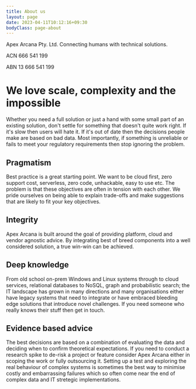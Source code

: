 ```yaml
---
title: About us
layout: page
date: 2023-04-11T10:12:16+09:30
bodyClass: page-about
---
```


Apex Arcana Pty. Ltd. Connecting humans with technical solutions.

ACN 666 541 199

ABN 13 666 541 199

# We love scale, complexity and the impossible #

Whether you need a full solution or just a hand with some small part of an existing solution, don't settle for something that doesn't quite work right. If it's slow then users will hate it. If it's out of date then the decisions people make are based on bad data. Most importantly, if something is unreliable or fails to meet your regulatory requirements then stop ignoring the problem.

## Pragmatism ##

Best practice is a great starting point. We want to be cloud first, zero support cost, serverless, zero code, unhackable, easy to use etc. The problem is that these objectives are often in tension with each other. We pride ourselves on being able to explain trade-offs and make suggestions that are likely to fit your key objectives.

## Integrity ##

Apex Arcana is built around the goal of providing platform, cloud and vendor agnostic advice. By integrating best of breed components into a well considered solution, a true win-win can be achieved.

## Deep knowledge ##

From old school on-prem Windows and Linux systems through to cloud services, relational databases to NoSQL, graph and probabilistic search; the IT landscape has grown in many directions and many organisations either have legacy systems that need to integrate or have embraced bleeding edge solutions that introduce novel challenges. If you need someone who really knows their stuff then get in touch. 

## Evidence based advice ##

The best decisions are based on a combination of evaluating the data and deciding when to confirm theoretical expectations. If you need to conduct a research spike to de-risk a project or feature consider Apex Arcana either in scoping the work or fully outsourcing it. Setting up a test and exploring the real behaviour of complex systems is sometimes the best way to minimise costly and embarrassing failures which so often come near the end of complex data and IT stretegic implementations.